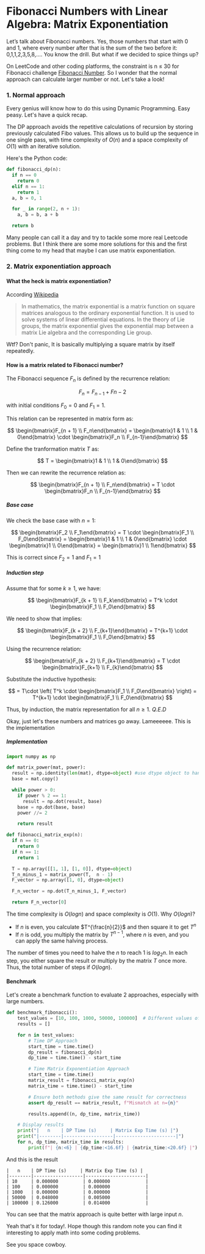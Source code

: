 # Fibonacci Numbers with Linear Algebra: Matrix Exponentiation

Let’s talk about Fibonacci numbers. Yes, those numbers that start with 0 and 1, where every number after that is the sum of the two before it: 0,1,1,2,3,5,8,…. You know the drill. But what if we decided to spice things up?

On LeetCode and other coding platforms, the constraint is n ≤ 30 for Fibonacci challenge [Fibonacci Number](https://leetcode.com/problems/fibonacci-number/description/). So I wonder that the normal approach can calculate larger number or not. Let's take a look!

### 1. Normal approach

Every genius will know how to do this using Dynamic Programming. Easy peasy. Let's have a quick recap.

The DP approach avoids the repetitive calculations of recursion by storing previously calculated Fibo values. This allows us to build up the sequence in one single pass, with time complexity of $O(n)$ and a space complexity of $O(1)$ with an iterative solution.

Here's the Python code:

```python
def fibonacci_dp(n):
  if n == 0
    return 0
  elif n == 1:
    return 1
  a, b = 0, 1

  for _ in range(2, n + 1):
    a, b = b, a + b

  return b

```

Many people can call it a day and try to tackle some more real Leetcode problems. But I think there are some more solutions for this and the first thing come to my head that maybe I can use matrix exponentiation.

### 2. Matrix exponentiation approach

#### What the heck is matrix exponentiation?

According [Wikipedia](https://en.wikipedia.org/wiki/Matrix_exponential)

> In mathematics, the matrix exponential is a matrix function on square matrices analogous to the ordinary exponential function. It is used to solve systems of linear differential equations. In the theory of Lie groups, the matrix exponential gives the exponential map between a matrix Lie algebra and the corresponding Lie group.

Wtf? Don't panic, It is basically multiplying a square matrix by itself repeatedly.

#### How is a matrix related to Fibonacci number?

The Fibonacci sequence $F_n$ is defined by the recurrence relation:

$$
F_n = F_{n - 1} + F{n - 2}
$$

with initial conditions $F_0=0$ and $F_1 = 1$.

This relation can be represented in matrix form as:

$$
\begin{bmatrix}F_{n + 1} \\ F_n\end{bmatrix} =
\begin{bmatrix}1 & 1 \\ 1 & 0\end{bmatrix}
\cdot
\begin{bmatrix}F_n \\ F_{n-1}\end{bmatrix}
$$

Define the tranformation matrix $T$ as:

$$
T =
\begin{bmatrix}1 & 1 \\ 1 & 0\end{bmatrix}
$$

Then we can rewrite the recurrence relation as:

$$
\begin{bmatrix}F_{n + 1} \\ F_n\end{bmatrix} =
T
\cdot
\begin{bmatrix}F_n \\ F_{n-1}\end{bmatrix}
$$

##### Base case

We check the base case with $n=1$:

$$
\begin{bmatrix}F_2 \\ F_1\end{bmatrix} =
T
\cdot
\begin{bmatrix}F_1 \\ F_0\end{bmatrix} =
\begin{bmatrix}1 & 1 \\ 1 & 0\end{bmatrix}
\cdot
\begin{bmatrix}1  \\  0\end{bmatrix} =
\begin{bmatrix}1  \\  1\end{bmatrix}
$$

This is correct since $F_2=1$ and $F_1=1$

##### Induction step

Assume that for some $k\geq1$, we have:

$$
\begin{bmatrix}F_{k + 1} \\ F_k\end{bmatrix} =
T^k
\cdot
\begin{bmatrix}F_1 \\ F_0\end{bmatrix}
$$

We need to show that implies:

$$
\begin{bmatrix}F_{k + 2} \\ F_{k+1}\end{bmatrix} =
T^{k+1}
\cdot
\begin{bmatrix}F_1 \\ F_0\end{bmatrix}
$$

Using the recurrence relation:

$$
\begin{bmatrix}F_{k + 2} \\ F_{k+1}\end{bmatrix} =
T
\cdot
\begin{bmatrix}F_{k+1} \\ F_{k}\end{bmatrix}
$$

Substitute the inductive hypothesis:

$$
= T\cdot
\left( T^k \cdot \begin{bmatrix}F_1 \\ F_0\end{bmatrix} \right) =
T^{k+1} \cdot \begin{bmatrix}F_1 \\ F_0\end{bmatrix}
$$

Thus, by induction, the matrix representation for all $n \geq 1$. $Q.E.D$

Okay, just let's these numbers and matrices go away. Lameeeeee. This is the implementation

##### Implementation

```python
import numpy as np

def matrix_power(mat, power):
  result = np.identity(len(mat), dtype=object) #use dtype object to handle overflow number
  base = mat.copy()

  while power > 0:
    if power % 2 == 1:
      result = np.dot(result, base)
    base = np.dot(base, base)
    power //= 2

    return result

def fibonacci_matrix_exp(n):
  if n == 0:
    return 0
  if n == 1:
    return 1

  T = np.array([[1, 1], [1, 0]], dtype=object)
  T_n_minus_1 = matrix_power(T,  n - 1)
  F_vector = np.array([1, 0], dtype=object)

  F_n_vector = np.dot(T_n_minus_1, F_vector)

  return F_n_vector[0]
```

The time complexity is $O(logn)$ and space complexity is $O(1)$.
Why $O(logn)$?

- If $n$ is even, you calculate $T^{\frac{n}{2}}$ and then square it to get $T^{n}$
- If $n$ is odd, you multiply the matrix by $T^{n - 1}$, where $n$ is even, and you can apply the same halving process.

The number of times you need to halve the $n$ to reach $1$ is $log_2n$. In each step, you either square the result or multiply by the matrix $T$ once more. Thus, the total number of steps if $O(logn)$.

#### Benchmark

Let's create a benchmark function to evaluate 2 approaches, especially with large numbers.

```python
def benchmark_fibonacci():
    test_values = [10, 100, 1000, 50000, 100000]  # Different values of n
    results = []

    for n in test_values:
        # Time DP Approach
        start_time = time.time()
        dp_result = fibonacci_dp(n)
        dp_time = time.time() - start_time

        # Time Matrix Exponentiation Approach
        start_time = time.time()
        matrix_result = fibonacci_matrix_exp(n)
        matrix_time = time.time() - start_time

        # Ensure both methods give the same result for correctness
        assert dp_result == matrix_result, f"Mismatch at n={n}"

        results.append((n, dp_time, matrix_time))

    # Display results
    print("|   n    | DP Time (s)     | Matrix Exp Time (s) |")
    print("|--------|------------------|----------------------|")
    for n, dp_time, matrix_time in results:
        print(f"| {n:<6} | {dp_time:<16.6f} | {matrix_time:<20.6f} |")

```

And this is the result

```
|   n    | DP Time (s)     | Matrix Exp Time (s) |
|--------|------------------|----------------------|
| 10     | 0.000000         | 0.000000             |
| 100    | 0.000000         | 0.000000             |
| 1000   | 0.000000         | 0.000000             |
| 50000  | 0.048000         | 0.005000             |
| 100000 | 0.126000         | 0.014000             |
```

You can see that the matrix approach is quite better with large input $n$.

Yeah that's it for today!. Hope though this random note you can find it interesting to apply math into some coding problems.

See you space cowboy.

